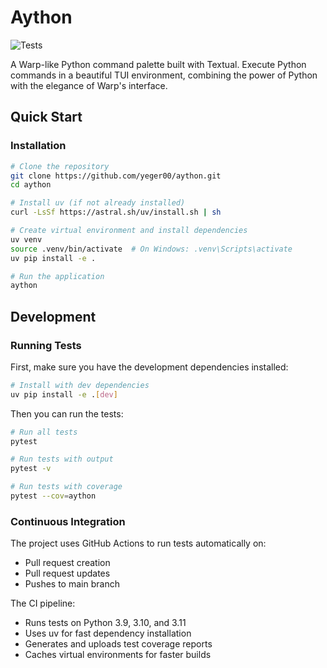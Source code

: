 # Aython

![Tests](https://github.com/yeger00/aython/actions/workflows/test.yml/badge.svg)

A Warp-like Python command palette built with Textual. Execute Python commands in a beautiful TUI environment, combining the power of Python with the elegance of Warp's interface.

## Quick Start

### Installation
```bash
# Clone the repository
git clone https://github.com/yeger00/aython.git
cd aython

# Install uv (if not already installed)
curl -LsSf https://astral.sh/uv/install.sh | sh

# Create virtual environment and install dependencies
uv venv
source .venv/bin/activate  # On Windows: .venv\Scripts\activate
uv pip install -e .

# Run the application
aython
```

## Development

### Running Tests

First, make sure you have the development dependencies installed:
```bash
# Install with dev dependencies
uv pip install -e .[dev]
```

Then you can run the tests:
```bash
# Run all tests
pytest

# Run tests with output
pytest -v

# Run tests with coverage
pytest --cov=aython
```

### Continuous Integration

The project uses GitHub Actions to run tests automatically on:
- Pull request creation
- Pull request updates
- Pushes to main branch

The CI pipeline:
- Runs tests on Python 3.9, 3.10, and 3.11
- Uses uv for fast dependency installation
- Generates and uploads test coverage reports
- Caches virtual environments for faster builds
